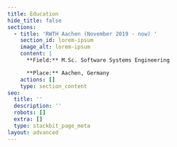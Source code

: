 ```yaml
---
title: Education
hide_title: false
sections:
  - title: 'RWTH Aachen (November 2019 - now) '
    section_id: lorem-ipsum
    image_alt: lorem-ipsum
    content: |
      **Field:** M.Sc. Software Systems Engineering

      **Place:** Aachen, Germany
    actions: []
    type: section_content
seo:
  title: ''
  description: ''
  robots: []
  extra: []
  type: stackbit_page_meta
layout: advanced
---
```

